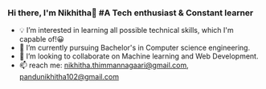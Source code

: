 ### Hi there, I'm Nikhitha👋 #A Tech enthusiast & Constant learner
 
- 💡 I’m interested in learning all possible technical skills, which I'm capable of!😀  
- 🌱 I’m currently pursuing Bachelor's in Computer science engineering.
- 👯 I’m looking to collaborate on Machine learning and Web Development. 
- 📫 reach me: nikhitha.thimmannagaari@gmail.com, 
               pandunikhitha102@gmail.com


